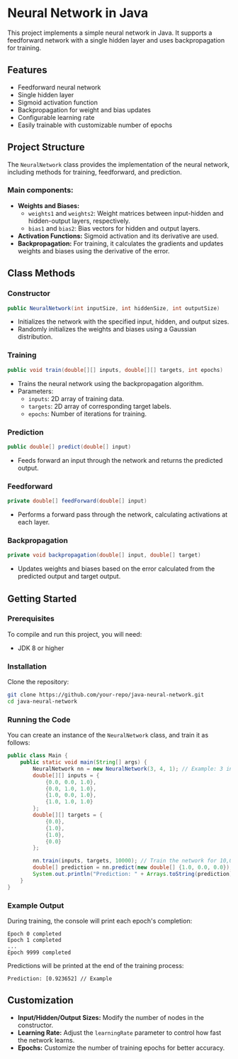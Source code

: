# Neural Network in Java

This project implements a simple neural network in Java. It supports a feedforward network with a single hidden layer and uses backpropagation for training.

## Features
- Feedforward neural network
- Single hidden layer
- Sigmoid activation function
- Backpropagation for weight and bias updates
- Configurable learning rate
- Easily trainable with customizable number of epochs

## Project Structure

The `NeuralNetwork` class provides the implementation of the neural network, including methods for training, feedforward, and prediction.

### Main components:
- **Weights and Biases:** 
  - `weights1` and `weights2`: Weight matrices between input-hidden and hidden-output layers, respectively.
  - `bias1` and `bias2`: Bias vectors for hidden and output layers.
- **Activation Functions:** Sigmoid activation and its derivative are used.
- **Backpropagation:** For training, it calculates the gradients and updates weights and biases using the derivative of the error.

## Class Methods

### Constructor
```java
public NeuralNetwork(int inputSize, int hiddenSize, int outputSize)
```
- Initializes the network with the specified input, hidden, and output sizes.
- Randomly initializes the weights and biases using a Gaussian distribution.

### Training
```java
public void train(double[][] inputs, double[][] targets, int epochs)
```
- Trains the neural network using the backpropagation algorithm.
- Parameters:
  - `inputs`: 2D array of training data.
  - `targets`: 2D array of corresponding target labels.
  - `epochs`: Number of iterations for training.

### Prediction
```java
public double[] predict(double[] input)
```
- Feeds forward an input through the network and returns the predicted output.

### Feedforward
```java
private double[] feedForward(double[] input)
```
- Performs a forward pass through the network, calculating activations at each layer.

### Backpropagation
```java
private void backpropagation(double[] input, double[] target)
```
- Updates weights and biases based on the error calculated from the predicted output and target output.

## Getting Started

### Prerequisites
To compile and run this project, you will need:
- JDK 8 or higher

### Installation
Clone the repository:
```bash
git clone https://github.com/your-repo/java-neural-network.git
cd java-neural-network
```

### Running the Code

You can create an instance of the `NeuralNetwork` class, and train it as follows:
```java
public class Main {
    public static void main(String[] args) {
        NeuralNetwork nn = new NeuralNetwork(3, 4, 1); // Example: 3 input nodes, 4 hidden, 1 output
        double[][] inputs = {
            {0.0, 0.0, 1.0},
            {0.0, 1.0, 1.0},
            {1.0, 0.0, 1.0},
            {1.0, 1.0, 1.0}
        };
        double[][] targets = {
            {0.0},
            {1.0},
            {1.0},
            {0.0}
        };

        nn.train(inputs, targets, 10000); // Train the network for 10,000 epochs
        double[] prediction = nn.predict(new double[] {1.0, 0.0, 0.0});
        System.out.println("Prediction: " + Arrays.toString(prediction));
    }
}
```

### Example Output

During training, the console will print each epoch's completion:
```
Epoch 0 completed
Epoch 1 completed
...
Epoch 9999 completed
```

Predictions will be printed at the end of the training process:
```
Prediction: [0.923652] // Example
```

## Customization

- **Input/Hidden/Output Sizes:** Modify the number of nodes in the constructor.
- **Learning Rate:** Adjust the `learningRate` parameter to control how fast the network learns.
- **Epochs:** Customize the number of training epochs for better accuracy.
